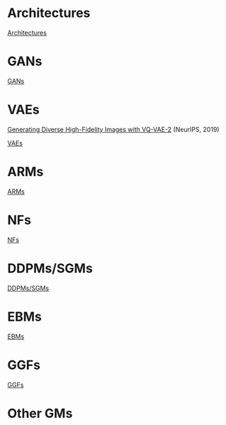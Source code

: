 
# Architectures


[Architectures](https://github.com/YannisPantazis/awesome-papers/blob/main/models/architectures/readme.md) <br>


# GANs

[GANs](https://github.com/YannisPantazis/awesome-papers/blob/main/models/gans/readme.md) <br>

# VAEs

[Generating Diverse High-Fidelity Images with VQ-VAE-2](https://arxiv.org/pdf/1906.00446.pdf) (NeurIPS, 2019) <br>

[VAEs](https://github.com/YannisPantazis/awesome-papers/blob/main/models/vaes/readme.md) <br>

# ARMs

[ARMs](https://github.com/YannisPantazis/awesome-papers/blob/main/models/arms/readme.md) <br>

# NFs

[NFs](https://github.com/YannisPantazis/awesome-papers/blob/main/models/nfs/readme.md) <br>

# DDPMs/SGMs

[DDPMs/SGMs](https://github.com/YannisPantazis/awesome-papers/blob/main/models/ddpms/readme.md) <br>

# EBMs

[EBMs](https://github.com/YannisPantazis/awesome-papers/blob/main/models/ebms/readme.md) <br>

# GGFs

[GGFs](https://github.com/YannisPantazis/awesome-papers/blob/main/models/ggfs/readme.md) <br>

# Other GMs
